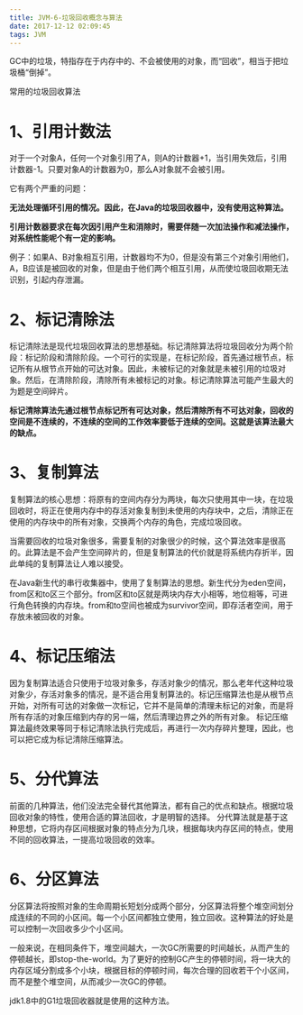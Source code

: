 ```yaml
---
title: JVM-6-垃圾回收概念与算法
date: 2017-12-12 02:09:45
tags: JVM
---
```


GC中的垃圾，特指存在于内存中的、不会被使用的对象，而“回收”，相当于把垃圾桶“倒掉”。

常用的垃圾回收算法

# 1、引用计数法
对于一个对象A，任何一个对象引用了A，则A的计数器+1，当引用失效后，引用计数器-1。只要对象A的计数器为0，那么A对象就不会被引用。

它有两个严重的问题：

**无法处理循环引用的情况。因此，在Java的垃圾回收器中，没有使用这种算法。**

**引用计数器要求在每次因引用产生和消除时，需要伴随一次加法操作和减法操作，对系统性能呢个有一定的影响。**

例子：如果A、B对象相互引用，计数器均不为0，但是没有第三个对象引用他们，A，B应该是被回收的对象，但是由于他们两个相互引用，从而使垃圾回收期无法识别，引起内存泄漏。

# 2、标记清除法

标记清除法是现代垃圾回收算法的思想基础。标记清除算法将垃圾回收分为两个阶段：标记阶段和清除阶段。一个可行的实现是，在标记阶段，首先通过根节点，标记所有从根节点开始的可达对象。因此，未被标记的对象就是未被引用的垃圾对象。然后，在清除阶段，清除所有未被标记的对象。标记清除算法可能产生最大的为题是空间碎片。

**标记清除算法先通过根节点标记所有可达对象，然后清除所有不可达对象，回收的空间是不连续的，不连续的空间的工作效率要低于连续的空间。这就是该算法最大的缺点。**

# 3、复制算法

复制算法的核心思想：将原有的空间内存分为两块，每次只使用其中一块，在垃圾回收时，将正在使用内存中的存活对象复制到未使用的内存块中，之后，清除正在使用的内存块中的所有对象，交换两个内存的角色，完成垃圾回收。

当需要回收的垃圾对象很多，需要复制的对象很少的时候，这个算法效率是很高的。此算法是不会产生空间碎片的，但是复制算法的代价就是将系统内存折半，因此单纯的复制算法让人难以接受。

在Java新生代的串行收集器中，使用了复制算法的思想。新生代分为eden空间，from区和to区三个部分。from区和to区就是两块内存大小相等，地位相等，可进行角色转换的内存块。from和to空间也被成为survivor空间，即存活者空间，用于存放未被回收的对象。

# 4、标记压缩法

因为复制算法适合只使用于垃圾对象多，存活对象少的情况，那么老年代这种垃圾对象少，存活对象多的情况，是不适合用复制算法的。标记压缩算法也是从根节点开始，对所有可达的对象做一次标记，它并不是简单的清理未标记的对象，而是将所有存活的对象压缩到内存的另一端，然后清理边界之外的所有对象。
标记压缩算法最终效果等同于标记清除法执行完成后，再进行一次内存碎片整理，因此，也可以把它成为标记清除压缩算法。

# 5、分代算法

前面的几种算法，他们没法完全替代其他算法，都有自己的优点和缺点。根据垃圾回收对象的特性，使用合适的算法回收，才是明智的选择。
分代算法就是基于这种思想，它将内存区间根据对象的特点分为几块，根据每块内存区间的特点，使用不同的回收算法，一提高垃圾回收的效率。

# 6、分区算法

分区算法将按照对象的生命周期长短划分成两个部分，分区算法将整个堆空间划分成连续的不同的小区间。每一个小区间都独立使用，独立回收。这种算法的好处是可以控制一次回收多少个小区间。

一般来说，在相同条件下，堆空间越大，一次GC所需要的时间越长，从而产生的停顿越长，即stop-the-world。为了更好的控制GC产生的停顿时间，将一块大的内存区域分割成多个小块，根据目标的停顿时间，每次合理的回收若干个小区间，而不是整个堆空间，从而减少一次GC的停顿。

jdk1.8中的G1垃圾回收器就是使用的这种方法。
